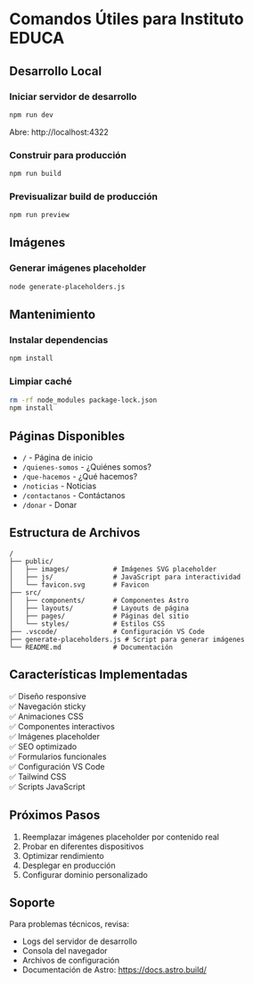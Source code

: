 # Comandos Útiles para Instituto EDUCA

## Desarrollo Local

### Iniciar servidor de desarrollo
```bash
npm run dev
```
Abre: http://localhost:4322

### Construir para producción
```bash
npm run build
```

### Previsualizar build de producción
```bash
npm run preview
```

## Imágenes

### Generar imágenes placeholder
```bash
node generate-placeholders.js
```

## Mantenimiento

### Instalar dependencias
```bash
npm install
```

### Limpiar caché
```bash
rm -rf node_modules package-lock.json
npm install
```

## Páginas Disponibles

- `/` - Página de inicio
- `/quienes-somos` - ¿Quiénes somos?
- `/que-hacemos` - ¿Qué hacemos?
- `/noticias` - Noticias
- `/contactanos` - Contáctanos
- `/donar` - Donar

## Estructura de Archivos

```
/
├── public/
│   ├── images/           # Imágenes SVG placeholder
│   ├── js/               # JavaScript para interactividad
│   └── favicon.svg       # Favicon
├── src/
│   ├── components/       # Componentes Astro
│   ├── layouts/          # Layouts de página
│   ├── pages/            # Páginas del sitio
│   └── styles/           # Estilos CSS
├── .vscode/              # Configuración VS Code
├── generate-placeholders.js # Script para generar imágenes
└── README.md             # Documentación
```

## Características Implementadas

✅ Diseño responsive  
✅ Navegación sticky  
✅ Animaciones CSS  
✅ Componentes interactivos  
✅ Imágenes placeholder  
✅ SEO optimizado  
✅ Formularios funcionales  
✅ Configuración VS Code  
✅ Tailwind CSS  
✅ Scripts JavaScript  

## Próximos Pasos

1. Reemplazar imágenes placeholder por contenido real
2. Probar en diferentes dispositivos
3. Optimizar rendimiento
4. Desplegar en producción
5. Configurar dominio personalizado

## Soporte

Para problemas técnicos, revisa:
- Logs del servidor de desarrollo
- Consola del navegador
- Archivos de configuración
- Documentación de Astro: https://docs.astro.build/
